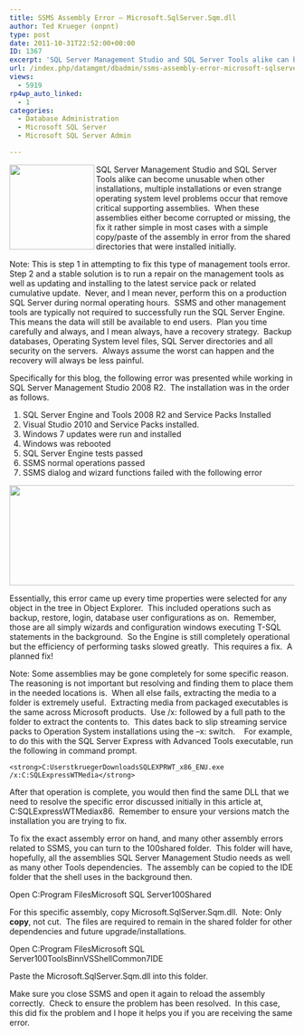 ```yaml
---
title: SSMS Assembly Error – Microsoft.SqlServer.Sqm.dll
author: Ted Krueger (onpnt)
type: post
date: 2011-10-31T22:52:00+00:00
ID: 1367
excerpt: 'SQL Server Management Studio and SQL Server Tools alike can become unusable when other installations, multiple installations or even strange operating system level problems occur that remove critical supporting assemblies.  When these assemblies either&hellip;'
url: /index.php/datamgmt/dbadmin/ssms-assembly-error-microsoft-sqlserver/
views:
  - 5919
rp4wp_auto_linked:
  - 1
categories:
  - Database Administration
  - Microsoft SQL Server
  - Microsoft SQL Server Admin

---
```

<div class="image_block">
  <a href="/wp-content/uploads/blogs/DataMgmt/ssms_error_2.gif?mtime=1320108550"><img alt="" src="/wp-content/uploads/blogs/DataMgmt/ssms_error_2.gif?mtime=1320108550" width="150" height="150" align="left" /></a>
</div>

SQL Server Management Studio and SQL Server Tools alike can become unusable when other installations, multiple installations or even strange operating system level problems occur that remove critical supporting assemblies.  When these assemblies either become corrupted or missing, the fix it rather simple in most cases with a simple copy/paste of the assembly in error from the shared directories that were installed initially.

Note: This is step 1 in attempting to fix this type of management tools error.  Step 2 and a stable solution is to run a repair on the management tools as well as updating and installing to the latest service pack or related cumulative update.  Never, and I mean never, perform this on a production SQL Server during normal operating hours.  SSMS and other management tools are typically not required to successfully run the SQL Server Engine.  This means the data will still be available to end users.  Plan you time carefully and always, and I mean always, have a recovery strategy.  Backup databases, Operating System level files, SQL Server directories and all security on the servers.  Always assume the worst can happen and the recovery will always be less painful.

Specifically for this blog, the following error was presented while working in SQL Server Management Studio 2008 R2.  The installation was in the order as follows.

  1. SQL Server Engine and Tools 2008 R2 and Service Packs Installed
  2. Visual Studio 2010 and Service Packs installed.
  3. Windows 7 updates were run and installed
  4. Windows was rebooted 
  5. SQL Server Engine tests passed
  6. SSMS normal operations passed
  7. SSMS dialog and wizard functions failed with the following error

<div class="image_block">
  <a href="/wp-content/uploads/blogs/DataMgmt/ssms_error_1.GIF?mtime=1320108550"><img alt="" src="/wp-content/uploads/blogs/DataMgmt/ssms_error_1.GIF?mtime=1320108550" width="611" height="177" /></a>
</div>

Essentially, this error came up every time properties were selected for any object in the tree in Object Explorer.  This included operations such as backup, restore, login, database user configurations as on.  Remember, those are all simply wizards and configuration windows executing T-SQL statements in the background.  So the Engine is still completely operational but the efficiency of performing tasks slowed greatly.  This requires a fix.  A planned fix!

Note: Some assemblies may be gone completely for some specific reason.  The reasoning is not important but resolving and finding them to place them in the needed locations is.  When all else fails, extracting the media to a folder is extremely useful.  Extracting media from packaged executables is the same across Microsoft products.  Use /x: followed by a full path to the folder to extract the contents to.  This dates back to slip streaming service packs to Operation System installations using the –x: switch.    For example, to do this with the SQL Server Express with Advanced Tools executable, run the following in command prompt.

`<strong>C:UserstkruegerDownloadsSQLEXPRWT_x86_ENU.exe /x:C:SQLExpressWTMedia</strong>`

After that operation is complete, you would then find the same DLL that we need to resolve the specific error discussed initially in this article at, C:SQLExpressWTMediax86.  Remember to ensure your versions match the installation you are trying to fix.

To fix the exact assembly error on hand, and many other assembly errors related to SSMS, you can turn to the 100shared folder.  This folder will have, hopefully, all the assemblies SQL Server Management Studio needs as well as many other Tools dependencies.  The assembly can be copied to the IDE folder that the shell uses in the background then.

Open C:Program FilesMicrosoft SQL Server100Shared

For this specific assembly, copy Microsoft.SqlServer.Sqm.dll.  Note: Only **copy**, not cut.  The files are required to remain in the shared folder for other dependencies and future upgrade/installations.

Open C:Program FilesMicrosoft SQL Server100ToolsBinnVSShellCommon7IDE

Paste the Microsoft.SqlServer.Sqm.dll into this folder.

Make sure you close SSMS and open it again to reload the assembly correctly.  Check to ensure the problem has been resolved.  In this case, this did fix the problem and I hope it helps you if you are receiving the same error.